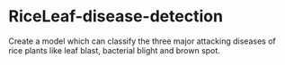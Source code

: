 # RiceLeaf-disease-detection
Create a model which can classify the three major attacking diseases of rice plants like leaf blast, bacterial blight and brown spot.
